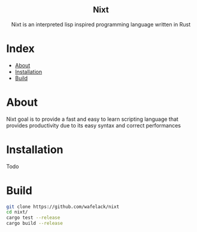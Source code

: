 <div align="center">

  Nixt
  ---
  Nixt is an interpreted lisp inspired programming language written in Rust

</div>

# Index

- [About](#about)
- [Installation](#installation)
- [Build](#build)

# About

Nixt goal is to provide a fast and easy to learn scripting language that provides productivity due to its easy syntax and correct performances

# Installation

Todo

# Build

```sh
git clone https://github.com/wafelack/nixt
cd nixt/
cargo test --release
cargo build --release
```